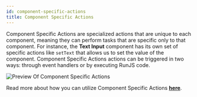```yaml
---
id: component-specific-actions
title: Component Specific Actions
---
```


Component Specific Actions are specialized actions that are unique to each component, meaning they can perform tasks that are specific only to that component. For instance, the **Text Input** component has its own set of specific actions like `setText` that allows us to set the value of the component. Component Specific Actions actions can be triggered in two ways: through event handlers or by executing RunJS code. 

<div style={{textAlign: 'center'}}>
    <img style={{padding: '10px', marginBottom:'15px'}} className="screenshot-full" src="/img/tooljet-concepts/component-specific-actions/component-specific-actions-preview.png" alt="Preview Of Component Specific Actions" />
</div>

Read more about how you can utilize Component Specific Actions **[here](/docs/actions/control-component/)**.